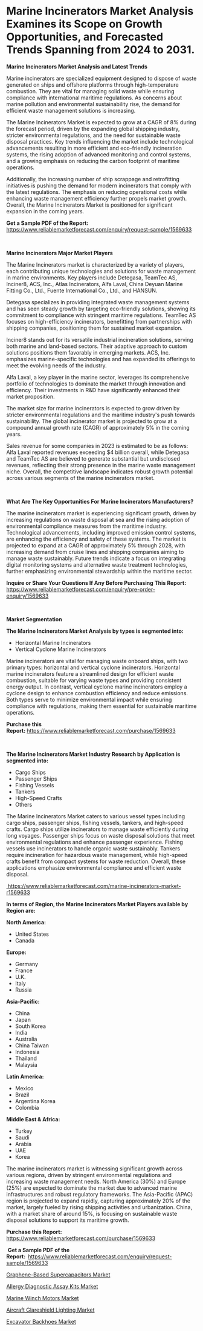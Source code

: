 <p><h1>Marine Incinerators Market Analysis Examines its Scope on Growth Opportunities, and Forecasted Trends Spanning from 2024 to 2031.</h1></p><p><strong>Marine Incinerators Market Analysis and Latest Trends</strong></p>
<p><p>Marine incinerators are specialized equipment designed to dispose of waste generated on ships and offshore platforms through high-temperature combustion. They are vital for managing solid waste while ensuring compliance with international maritime regulations. As concerns about marine pollution and environmental sustainability rise, the demand for efficient waste management solutions is increasing.</p><p>The Marine Incinerators Market is expected to grow at a CAGR of 8% during the forecast period, driven by the expanding global shipping industry, stricter environmental regulations, and the need for sustainable waste disposal practices. Key trends influencing the market include technological advancements resulting in more efficient and eco-friendly incineration systems, the rising adoption of advanced monitoring and control systems, and a growing emphasis on reducing the carbon footprint of maritime operations.</p><p>Additionally, the increasing number of ship scrappage and retrofitting initiatives is pushing the demand for modern incinerators that comply with the latest regulations. The emphasis on reducing operational costs while enhancing waste management efficiency further propels market growth. Overall, the Marine Incinerators Market is positioned for significant expansion in the coming years.</p></p>
<p><strong>Get a Sample PDF of the Report:&nbsp;</strong> <a href="https://www.reliablemarketforecast.com/enquiry/request-sample/1569633?utm_campaign=1464&utm_medium=2&utm_source=Github&utm_content=ia&utm_term=14102024&utm_id=marine-incinerators">https://www.reliablemarketforecast.com/enquiry/request-sample/1569633</a></p>
<p>&nbsp;</p>
<p><strong>Marine Incinerators Major Market Players</strong></p>
<p><p>The Marine Incinerators market is characterized by a variety of players, each contributing unique technologies and solutions for waste management in marine environments. Key players include Detegasa, TeamTec AS, Inciner8, ACS, Inc., Atlas Incinerators, Alfa Laval, China Deyuan Marine Fitting Co., Ltd., Fuente International Co., Ltd., and HANSUN.</p><p>Detegasa specializes in providing integrated waste management systems and has seen steady growth by targeting eco-friendly solutions, showing its commitment to compliance with stringent maritime regulations. TeamTec AS focuses on high-efficiency incinerators, benefitting from partnerships with shipping companies, positioning them for sustained market expansion.</p><p>Inciner8 stands out for its versatile industrial incineration solutions, serving both marine and land-based sectors. Their adaptive approach to custom solutions positions them favorably in emerging markets. ACS, Inc. emphasizes marine-specific technologies and has expanded its offerings to meet the evolving needs of the industry.</p><p>Alfa Laval, a key player in the marine sector, leverages its comprehensive portfolio of technologies to dominate the market through innovation and efficiency. Their investments in R&D have significantly enhanced their market proposition. </p><p>The market size for marine incinerators is expected to grow driven by stricter environmental regulations and the maritime industry's push towards sustainability. The global incinerator market is projected to grow at a compound annual growth rate (CAGR) of approximately 5% in the coming years.</p><p>Sales revenue for some companies in 2023 is estimated to be as follows: Alfa Laval reported revenues exceeding $4 billion overall, while Detegasa and TeamTec AS are believed to generate substantial but undisclosed revenues, reflecting their strong presence in the marine waste management niche. Overall, the competitive landscape indicates robust growth potential across various segments of the marine incinerators market.</p></p>
<p>&nbsp;</p>
<p><strong>What Are The Key Opportunities For Marine Incinerators Manufacturers?</strong></p>
<p><p>The marine incinerators market is experiencing significant growth, driven by increasing regulations on waste disposal at sea and the rising adoption of environmental compliance measures from the maritime industry. Technological advancements, including improved emission control systems, are enhancing the efficiency and safety of these systems. The market is projected to expand at a CAGR of approximately 5% through 2028, with increasing demand from cruise lines and shipping companies aiming to manage waste sustainably. Future trends indicate a focus on integrating digital monitoring systems and alternative waste treatment technologies, further emphasizing environmental stewardship within the maritime sector.</p></p>
<p><strong>Inquire or Share Your Questions If Any Before Purchasing This Report:</strong> <a href="https://www.reliablemarketforecast.com/enquiry/pre-order-enquiry/1569633?utm_campaign=1464&utm_medium=2&utm_source=Github&utm_content=ia&utm_term=14102024&utm_id=marine-incinerators">https://www.reliablemarketforecast.com/enquiry/pre-order-enquiry/1569633</a></p>
<p>&nbsp;</p>
<p><strong>Market Segmentation</strong></p>
<p><strong>The Marine Incinerators Market Analysis by types is segmented into:</strong></p>
<p><ul><li>Horizontal Marine Incinerators</li><li>Vertical Cyclone Marine Incinerators</li></ul></p>
<p><p>Marine incinerators are vital for managing waste onboard ships, with two primary types: horizontal and vertical cyclone incinerators. Horizontal marine incinerators feature a streamlined design for efficient waste combustion, suitable for varying waste types and providing consistent energy output. In contrast, vertical cyclone marine incinerators employ a cyclone design to enhance combustion efficiency and reduce emissions. Both types serve to minimize environmental impact while ensuring compliance with regulations, making them essential for sustainable maritime operations.</p></p>
<p><strong>Purchase this Report:&nbsp;</strong><a href="https://www.reliablemarketforecast.com/purchase/1569633?utm_campaign=1464&utm_medium=2&utm_source=Github&utm_content=ia&utm_term=14102024&utm_id=marine-incinerators">https://www.reliablemarketforecast.com/purchase/1569633</a></p>
<p>&nbsp;</p>
<p><strong>The Marine Incinerators Market Industry Research by Application is segmented into:</strong></p>
<p><ul><li>Cargo Ships</li><li>Passenger Ships</li><li>Fishing Vessels</li><li>Tankers</li><li>High-Speed Crafts</li><li>Others</li></ul></p>
<p><p>The Marine Incinerators Market caters to various vessel types including cargo ships, passenger ships, fishing vessels, tankers, and high-speed crafts. Cargo ships utilize incinerators to manage waste efficiently during long voyages. Passenger ships focus on waste disposal solutions that meet environmental regulations and enhance passenger experience. Fishing vessels use incinerators to handle organic waste sustainably. Tankers require incineration for hazardous waste management, while high-speed crafts benefit from compact systems for waste reduction. Overall, these applications emphasize environmental compliance and efficient waste disposal.</p></p>
<p><a href="https://www.reliablemarketforecast.com/marine-incinerators-market-r1569633?utm_campaign=1464&utm_medium=2&utm_source=Github&utm_content=ia&utm_term=14102024&utm_id=marine-incinerators">&nbsp;https://www.reliablemarketforecast.com/marine-incinerators-market-r1569633</a></p>
<p><strong>In terms of Region, the Marine Incinerators Market Players available by Region are:</strong></p>
<p>
    <p> <strong> North America: </strong>
        <ul>
            <li>United States</li>
            <li>Canada</li>
        </ul>
        </p> 
    <p> <strong> Europe: </strong>
        <ul>
            <li>Germany</li>
            <li>France</li>
            <li>U.K.</li>
            <li>Italy</li>
            <li>Russia</li>
        </ul>
        </p> 
    <p> <strong> Asia-Pacific: </strong>
        <ul>
            <li>China</li>
            <li>Japan</li>
            <li>South Korea</li>
            <li>India</li>
            <li>Australia</li>
            <li>China Taiwan</li>
            <li>Indonesia</li>
            <li>Thailand</li>
            <li>Malaysia</li>
        </ul>
        </p> 
    <p> <strong> Latin America: </strong>
        <ul>
            <li>Mexico</li>
            <li>Brazil</li>
            <li>Argentina Korea</li>
            <li>Colombia</li>
        </ul>
        </p> 
    <p> <strong> Middle East & Africa: </strong>
        <ul>
            <li>Turkey</li>
            <li>Saudi</li>
            <li>Arabia</li>
            <li>UAE</li>
            <li>Korea</li>
        </ul>
    </p>
    </p>
<p><p>The marine incinerators market is witnessing significant growth across various regions, driven by stringent environmental regulations and increasing waste management needs. North America (30%) and Europe (25%) are expected to dominate the market due to advanced marine infrastructures and robust regulatory frameworks. The Asia-Pacific (APAC) region is projected to expand rapidly, capturing approximately 20% of the market, largely fueled by rising shipping activities and urbanization. China, with a market share of around 15%, is focusing on sustainable waste disposal solutions to support its maritime growth.</p></p>
<p><strong>Purchase this Report: </strong><a href="https://www.reliablemarketforecast.com/purchase/1569633?utm_campaign=1464&utm_medium=2&utm_source=Github&utm_content=ia&utm_term=14102024&utm_id=marine-incinerators">https://www.reliablemarketforecast.com/purchase/1569633</a></p>
<p>&nbsp;<strong>Get a Sample PDF of the Report:&nbsp;&nbsp;</strong><a href="https://www.reliablemarketforecast.com/enquiry/request-sample/1569633?utm_campaign=1464&utm_medium=2&utm_source=Github&utm_content=ia&utm_term=14102024&utm_id=marine-incinerators">https://www.reliablemarketforecast.com/enquiry/request-sample/1569633</a></p>
<p><strong></strong></p>
<p><p><a href="https://www.linkedin.com/pulse/global-graphene-based-supercapacitors-market-exploring-share-ybuhc?trk=public_post_embed_feed-article-content&utm_campaign=1464&utm_medium=2&utm_source=Github&utm_content=ia&utm_term=14102024&utm_id=marine-incinerators">Graphene-Based Supercapacitors Market</a></p><p><a href="https://www.linkedin.com/pulse/allergy-diagnostic-assay-kits-market-outlook-forecast-from-vg08c?trk=public_post_embed_feed-article-content&utm_campaign=1464&utm_medium=2&utm_source=Github&utm_content=ia&utm_term=14102024&utm_id=marine-incinerators">Allergy Diagnostic Assay Kits Market</a></p><p><a href="https://github.com/shivermasallash/Market-Research-Report-List-1/blob/main/marine-winch-motors-market.md?utm_campaign=1464&utm_medium=2&utm_source=Github&utm_content=ia&utm_term=14102024&utm_id=marine-incinerators">Marine Winch Motors Market</a></p><p><a href="https://github.com/pespeyervi/Market-Research-Report-List-1/blob/main/aircraft-glareshield-lighting-market.md?utm_campaign=1464&utm_medium=2&utm_source=Github&utm_content=ia&utm_term=14102024&utm_id=marine-incinerators">Aircraft Glareshield Lighting Market</a></p><p><a href="https://www.linkedin.com/pulse/excavator-backhoes-market-essentials-key-players-demand-drivers-wjaje?trk=public_post_embed_feed-article-content&utm_campaign=1464&utm_medium=2&utm_source=Github&utm_content=ia&utm_term=14102024&utm_id=marine-incinerators">Excavator Backhoes Market</a></p></p>